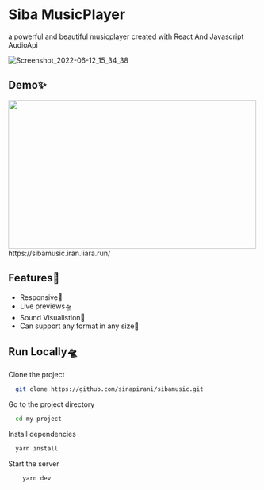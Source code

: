 
# Siba MusicPlayer

a powerful and beautiful musicplayer created with React And Javascript AudioApi

![Screenshot_2022-06-12_15_34_38](https://user-images.githubusercontent.com/44531109/173252599-8c9c17aa-0fea-4fa0-b338-29e679f1eeea.png)

## Demo✨
<img src='https://user-images.githubusercontent.com/44531109/173253532-7ba7d1d1-7ee9-4f8c-801a-a766d0a8ffa7.gif' width=500 height=300/>
https://sibamusic.iran.liara.run/


## Features🎉

- Responsive🎨
- Live previews🛸
- Sound Visualistion🎢
- Can support any format in any size🎡


## Run Locally🛸

Clone the project

```bash
  git clone https://github.com/sinapirani/sibamusic.git
```

Go to the project directory

```bash
  cd my-project
```

Install dependencies

```bash
  yarn install
```

Start the server

```bash
    yarn dev 
```


